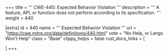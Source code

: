 +++
title = '''
CWE-440: Expected Behavior Violation
'''
description	= '''
A feature, API, or function does not perform according to its specification.
'''
weight = 440

[extra]
id = 440
name = '''
Expected Behavior Violation
'''
url = "https://cwe.mitre.org/data/definitions/440.html"
vote = "No Help, or Langs Won't Help"
class = "Base"
clippy_helps = false
rust_docs_links = [
	
]
+++
